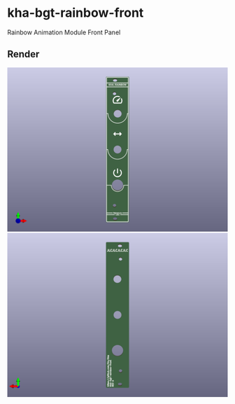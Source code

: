 # kha-bgt-rainbow-front

Rainbow Animation Module Front Panel

## Render

<img src="kha-bgt-rainbow-front-render-front.png" width="800"/>

<img src="kha-bgt-rainbow-front-render-back.png" width="800"/>
